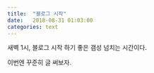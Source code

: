 ```yaml
---
title:  "블로그 시작"
date:   2018-08-31 01:03:00
categories: text
---
```


새벽 1시, 블로그 시작 하기 좋은 갬성 넘치는 시간이다.

이번엔 꾸준히 글 써보자.
